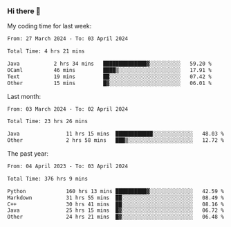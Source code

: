 ### Hi there 👋

My coding time for last week:

<!--START_SECTION:week-->

```txt
From: 27 March 2024 - To: 03 April 2024

Total Time: 4 hrs 21 mins

Java           2 hrs 34 mins   ██████████████▓░░░░░░░░░░   59.20 %
OCaml          46 mins         ████▒░░░░░░░░░░░░░░░░░░░░   17.91 %
Text           19 mins         ██░░░░░░░░░░░░░░░░░░░░░░░   07.42 %
Other          15 mins         █▓░░░░░░░░░░░░░░░░░░░░░░░   06.01 %
```

<!--END_SECTION:week-->

Last month:

<!--START_SECTION:month-->

```txt
From: 03 March 2024 - To: 02 April 2024

Total Time: 23 hrs 26 mins

Java               11 hrs 15 mins  ████████████░░░░░░░░░░░░░   48.03 %
Other              2 hrs 58 mins   ███▒░░░░░░░░░░░░░░░░░░░░░   12.72 %
```

<!--END_SECTION:month-->

The past year:

<!--START_SECTION:year-->

```txt
From: 04 April 2023 - To: 03 April 2024

Total Time: 376 hrs 9 mins

Python             160 hrs 13 mins ██████████▓░░░░░░░░░░░░░░   42.59 %
Markdown           31 hrs 55 mins  ██░░░░░░░░░░░░░░░░░░░░░░░   08.49 %
C++                30 hrs 41 mins  ██░░░░░░░░░░░░░░░░░░░░░░░   08.16 %
Java               25 hrs 15 mins  █▓░░░░░░░░░░░░░░░░░░░░░░░   06.72 %
Other              24 hrs 21 mins  █▓░░░░░░░░░░░░░░░░░░░░░░░   06.48 %
```

<!--END_SECTION:year-->
